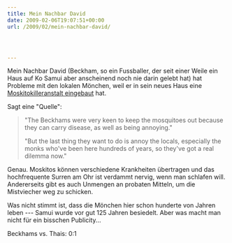```yaml
---
title: Mein Nachbar David
date: 2009-02-06T19:07:51+00:00
url: /2009/02/mein-nachbar-david/




---
```

Mein Nachbar David (Beckham, so ein Fussballer, der seit einer Weile ein Haus auf Ko Samui aber anscheinend noch nie darin gelebt hat) hat Probleme mit den lokalen Mönchen, weil er in sein neues Haus eine [Moskitokilleranstalt eingebaut][1] hat.

Sagt eine "Quelle":

> "The Beckhams were very keen to keep the mosquitoes out because they can carry disease, as well as being annoying."
>
> "But the last thing they want to do is annoy the locals, especially the monks who've been here hundreds of years, so they've got a real dilemma now."

Genau. Moskitos können verschiedene Krankheiten übertragen und das hochfrequente Surren am Ohr ist verdammt nervig, wenn man schlafen will. Andererseits gibt es auch Unmengen an probaten Mitteln, um die Mistviecher weg zu schicken.

Was nicht stimmt ist, dass die Mönchen hier schon hunderte von Jahren leben --- Samui wurde vor gut 125 Jahren besiedelt. Aber was macht man nicht für ein bisschen Publicity...

Beckhams vs. Thais: 0:1

 [1]: http://www.exposay.com/v/27264/david-victoria-beckham-upset-buddhist-monks-thailand/

